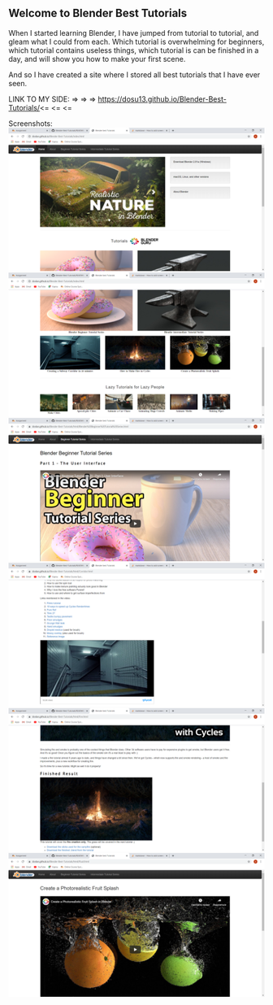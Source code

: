 ## Welcome to Blender Best Tutorials

When I started learning Blender, I have jumped from tutorial to tutorial, and gleam what I could from each. Which tutorial is overwhelming for beginners, which tutorial contains useless things, which tutorial is can be finished in a day, and will show you how to make your first scene.

And so I have created a site where I stored all best tutorials that I have ever seen.

LINK TO MY SIDE:
=> => => https://dosu13.github.io/Blender-Best-Tutorials/<= <= <=


Screenshots:
![Alt text](https://github.com/DOSLAN/Blender-Best-Tutorials/blob/master/Captures/1.png?raw=true)
![Alt text](https://github.com/DOSLAN/Blender-Best-Tutorials/blob/master/Captures/2.png?raw=true)
![Alt text](https://github.com/DOSLAN/Blender-Best-Tutorials/blob/master/Captures/3.png?raw=true)
![Alt text](https://github.com/DOSLAN/Blender-Best-Tutorials/blob/master/Captures/4.png?raw=true)
![Alt text](https://github.com/DOSLAN/Blender-Best-Tutorials/blob/master/Captures/5.png?raw=true)
![Alt text](https://github.com/DOSLAN/Blender-Best-Tutorials/blob/master/Captures/6.png?raw=true)
